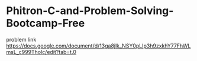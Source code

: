 # Phitron-C-and-Problem-Solving-Bootcamp-Free

problem link
https://docs.google.com/document/d/13ga8jlk_NSY0pLIp3h9zxkhY77FhWLmsL_c999Tholc/edit?tab=t.0
